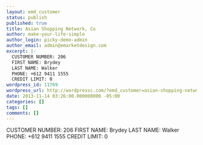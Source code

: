 ```yaml
---
layout: emd_customer
status: publish
published: true
title: Asian Shopping Network, Co
author: make-your-life-simple
author_login: picky-demo-admin
author_email: admin@emarketdesign.com
excerpt: |-
  CUSTOMER NUMBER: 206
  FIRST NAME: Brydey
  LAST NAME: Walker
  PHONE: +612 9411 1555
  CREDIT LIMIT: 0
wordpress_id: 11769
wordpress_url: http://wordpressc.com/?emd_customer=asian-shopping-network-co
date: 2013-11-14 03:26:00.000000000 -05:00
categories: []
tags: []
comments: []
---
```

CUSTOMER NUMBER: 206
FIRST NAME: Brydey
LAST NAME: Walker
PHONE: +612 9411 1555
CREDIT LIMIT: 0
